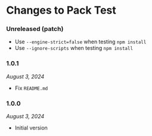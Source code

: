 # Changes to Pack Test

### Unreleased (patch)

- Use `--engine-strict=false` when testing `npm install`
- Use `--ignore-scripts` when testing `npm install`

### 1.0.1

_August 3, 2024_

- Fix `README.md`

### 1.0.0

_August 3, 2024_

- Initial version
